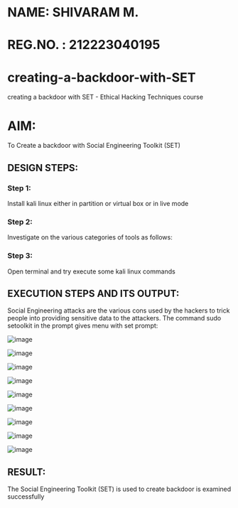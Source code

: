 # NAME: SHIVARAM M.
# REG.NO. : 212223040195
# creating-a-backdoor-with-SET
creating a backdoor with SET - Ethical Hacking Techniques course

# AIM:
To Create a backdoor with Social Engineering Toolkit (SET)

## DESIGN STEPS:

### Step 1:

Install kali linux either in partition or virtual box or in live mode


### Step 2:

Investigate on the various categories of tools as follows:

### Step 3:

Open terminal and try execute some kali linux commands

## EXECUTION STEPS AND ITS OUTPUT:
Social Engineering attacks are the various cons used by the hackers to trick people into providing sensitive data to the attackers. 
The command sudo setoolkit in the prompt gives menu with set prompt:

![image](https://github.com/Shivaram2525/creating-a-backdoor-with-SET/assets/144226303/298b8acb-0328-4f2e-b216-7d87f8997ad6)

![image](https://github.com/Shivaram2525/creating-a-backdoor-with-SET/assets/144226303/544be639-ddee-4402-afcb-bb8e35199b38)

![image](https://github.com/Shivaram2525/creating-a-backdoor-with-SET/assets/144226303/7d6dd1b4-4b8f-4b95-866b-c4d38b0e2299)

![image](https://github.com/Shivaram2525/creating-a-backdoor-with-SET/assets/144226303/6e36a670-d3e2-4004-9762-870b5596331d)

![image](https://github.com/Shivaram2525/creating-a-backdoor-with-SET/assets/144226303/ca875364-d548-45dd-a714-1b37ac7af097)

![image](https://github.com/Shivaram2525/creating-a-backdoor-with-SET/assets/144226303/430fddbf-518d-457e-a1b6-e3441c3daade)

![image](https://github.com/Shivaram2525/creating-a-backdoor-with-SET/assets/144226303/8ca4a99e-8391-44a0-acfd-ce034fbac835)

![image](https://github.com/Shivaram2525/creating-a-backdoor-with-SET/assets/144226303/fcbf2843-674b-4fcd-ab6c-565fa3ed262c)

![image](https://github.com/Shivaram2525/creating-a-backdoor-with-SET/assets/144226303/a8aff982-3dd6-4b85-9957-50f7d2e5176c)

## RESULT:
The Social Engineering Toolkit (SET) is used to create backdoor is  examined successfully
